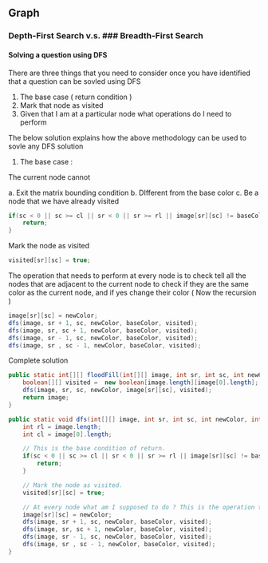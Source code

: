 ## Graph

### Depth-First Search v.s. ### Breadth-First Search

#### Solving a question using DFS

There are three things that you need to consider once you have identified that a question can be sovled using DFS

1. The base case ( return condition )
2. Mark that node as visited
3. Given that I am at a particular node what operations do I need to perform

The below solution explains how the above methodology can be used to sovle any DFS solution

1. The base case :

The current node cannot

  a. Exit the matrix bounding condition
  b. DIfferent from the base color
  c. Be a node that we have already visited
  
```Java
if(sc < 0 || sc >= cl || sr < 0 || sr >= rl || image[sr][sc] != baseColor || visited[sr][sc]) {
    return;
}
```

Mark the node as visited 

```Java
visited[sr][sc] = true;
```

The operation that needs to perform at every node is to check tell all the nodes that are adjacent to the current node to check if they are the same color as the current node, and if yes change their color ( Now the recursion )

```Java
image[sr][sc] = newColor;
dfs(image, sr + 1, sc, newColor, baseColor, visited);
dfs(image, sr, sc + 1, newColor, baseColor, visited);
dfs(image, sr - 1, sc, newColor, baseColor, visited);
dfs(image, sr , sc - 1, newColor, baseColor, visited);
```

Complete solution

```Java
public static int[][] floodFill(int[][] image, int sr, int sc, int newColor) {
    boolean[][] visited =  new boolean[image.length][image[0].length];
    dfs(image, sr, sc, newColor, image[sr][sc], visited);
    return image;
}

public static void dfs(int[][] image, int sr, int sc, int newColor, int baseColor, boolean[][] visited) {
    int rl = image.length;
    int cl = image[0].length;

    // This is the base condition of return. 
    if(sc < 0 || sc >= cl || sr < 0 || sr >= rl || image[sr][sc] != baseColor || visited[sr][sc]) {
        return;
    }

    // Mark the node as visited. 
    visited[sr][sc] = true;

    // At every node what am I supposed to do ? This is the operation these are the operations.
    image[sr][sc] = newColor;
    dfs(image, sr + 1, sc, newColor, baseColor, visited);
    dfs(image, sr, sc + 1, newColor, baseColor, visited);
    dfs(image, sr - 1, sc, newColor, baseColor, visited);
    dfs(image, sr , sc - 1, newColor, baseColor, visited);
}
```

